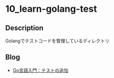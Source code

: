 # 10_learn-golang-test

## Description

Golangでテストコードを管理しているディレクトリ

## Blog

- [Go言語入門：テストの追加](https://yossi-note.com/add_test_with_golang)

